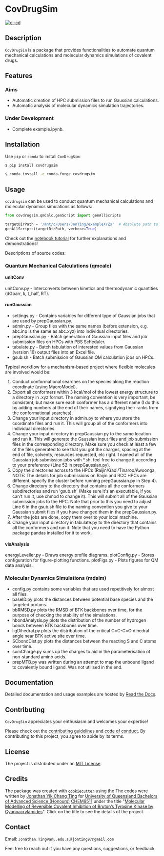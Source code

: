 # CovDrugSim

[![ci-cd](https://github.com/Jon-Ting/covdrugsim/actions/workflows/ci-cd.yml/badge.svg)](https://github.com/Jon-Ting/covdrugsim/actions/workflows/ci-cd.yml)

## Description

`CovDrugSim` is a package that provides functionalities to automate quantum mechanical calculations and molecular dynamics simulations of covalent drugs.

## Features

### Aims
* Automatic creation of HPC submission files to run Gaussian calculations.
* Automatic analysis of molecular dynamics simulation trajectories.

### Under Development
* Complete example.ipynb.

## Installation

Use `pip` or `conda` to install `CovDrugSim`:

```bash
$ pip install covdrugsim
```
```bash
$ conda install -c conda-forge covdrugsim
```

## Usage

`covdrugsim` can be used to conduct quantum mechanical calculations and molecular dynamics simulations as follows:

```python
from covdrugsim.qmCalc.genScript import genAllScripts

targetDirPath = '/mnt/c/Users/JonTing/exampleXYZs'  # Absolute path to the directories containing all of your xyz files to be run
genAllScripts(targetDirPath, verbose=True)
```
Check out the [notebook tutorial](https://github.com/Jon-Ting/covdrugsim/blob/main/docs/example.ipynb) for further explanations and demonstrations!

Descriptions of source codes:
### Quantum Mechanical Calculations (qmcalc)

#### unitConv
unitConv.py - Interconverts between kinetics and thermodynamic quantities (dGbarr, k, t_half, RT).

#### runGaussian
* settings.py - Contains variables for different type of Gaussian jobs that are used by prepGaussian.py.
* admin.py - Group files with the same names (before extension, e.g. abc.inp is the same as abc.xyz) into individual directories.
* prepGaussian.py - Batch generation of Gaussian input files and job submission files on HPCs with PBS Scheduler.
* tabulate.py - Batch tabulation of interested values from Gaussian (version 16) output files into an Excel file.
* gsub.sh - Batch submission of Gaussian QM calculation jobs on HPCs.

Typical workflow for a mechanism-based project where flexible molecules are involved would be:
1) Conduct conformational searches on the species along the reaction coordinate (using MacroModel).
2) Export all conformers within 3 kcal/mol of the lowest energy structure to a directory in .xyz format. The naming convention is very important, be consistent, but make sure each conformer has a different name (I do this by adding numbers at the end of their names, signifying their ranks from the conformational searches).
3) Change your input directory in admin.py to where you store the coordinate files and run it. This will group all of the conformers into individual directories.
4) Change your input directory in prepGaussian.py to the same location and run it. This will generate the Gaussian input files and job submission files in the corresponding directory. Make sure you check at least a few of the files generated to see that you got the charges, spacing at the end of file, solvents, resources requested, etc right. I named all of the Gaussian job submission jobs with \*.sh, feel free to change it according to your preference (Line 52 in prepGaussian.py).
5) Copy the directories across to the HPCs (Raijin/Gadi/Tinaroo/Awoonga, NOTE: The details for job submissions on Raijin and RCC HPCs are different, specify the cluster before running prepGaussian.py in Step 4).
6) Change directory to the directory that contains all the conformers subdirectories and run 'gsub.sh' (Make sure it's an executable, if you can't run it, use chmod to change it). This will submit all of the Gaussian submission jobs to the HPC. Note that prior to this you need to adjust Line 6 in the gsub.sh file to the naming convention you give to your Gaussian submit files if you have changed them in the prepGaussian.py.
7) After the jobs are done, copy them over to your local machine.
8) Change your input directory in tabulate.py to the directory that contains all the conformers and run it. Note that you need to have the Python package pandas installed for it to work.

#### visAnalysis
energyLeveller.py - Draws energy profile diagrams.
plotConfig.py - Stores configuration for figure-plotting functions.
plotFigs.py - Plots figures for QM data analysis.


### Molecular Dynamics Simulations (mdsim)
- config.py contains some variables that are used repetitively for almost all files.
- baseID.py plots the distances between potential base species and the targeted protons.
- bbRMSD.py plots the RMSD of BTK backbones over time, for the purpose of checking the stability of the simulations.
- hbondAnalysis.py plots the distribution of the number of hydrogen bonds between BTK backbones over time.
- ligDihedral.py plots the distribution of the critical C=C-C=O dihedral angle near BTK active site over time.
- SCbondDist.py plots the distances between the reacting S and C atoms over time.
- sumCharge.py sums up the charges to aid in the parameterisation of non-standard amino acids.
- prepMTB.py was written during an attempt to map the unbound ligand to covalently bound ligand. Was not utilised in the end.

## Documentation

Detailed documentation and usage examples are hosted by [Read the Docs](https://covdrugsim.readthedocs.io/en/latest/).

## Contributing

`CovDrugSim` appreciates your enthusiasm and welcomes your expertise! 

Please check out the [contributing guidelines](https://github.com/Jon-Ting/covdrugsim/blob/main/CONTRIBUTING.md) and 
[code of conduct](https://github.com/Jon-Ting/covdrugsim/blob/main/CONDUCT.md). 
By contributing to this project, you agree to abide by its terms.

## License

The project is distributed under an [MIT License](https://github.com/Jon-Ting/covdrugsim/blob/main/LICENSE).

## Credits

The package was created with [`cookiecutter`](https://cookiecutter.readthedocs.io/en/latest/) using the 
The codes were written by [Jonathan Yik Chang Ting](https://github.com/Jon-Ting) for [University of Queensland Bachelors of Advanced Science (Honours)](https://study.uq.edu.au/study-options/programs/bachelor-advanced-science-honours-2516) [CHEM6511](https://my.uq.edu.au/programs-courses/course.html?course_code=CHEM6511) under the title "[Molecular Modelling of Reversible Covalent Inhibition of Bruton’s Tyrosine Kinase by Cyanoacrylamides](https://github.com/Jon-Ting/Molecular-Modelling-of-Reversible-Covalent-Inhibition-of-Brutons-Tyrosine-Kinase-by-Cyanoacrylamide)". Click on the title to see the details of the project.

## Contact

Email: `Jonathan.Ting@anu.edu.au`/`jonting97@gmail.com`

Feel free to reach out if you have any questions, suggestions, or feedback.

